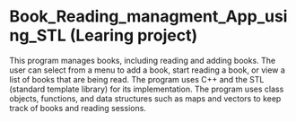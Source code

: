 # Book_Reading_managment_App_using_STL (Learing project)
This program manages books, including reading and adding books.
The user can select from a menu to add a book, start reading a book, or view a list of books that are being read.
The program uses C++ and the STL (standard template library) for its implementation.
The program uses class objects, functions, and data structures such as maps and vectors to keep track of books and reading sessions.

